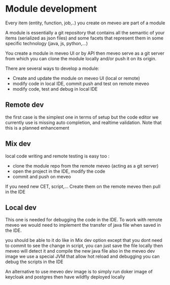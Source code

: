 # Module development

Every item (entity, function, job,..) you create on meveo are part of a module

A module is essentially a git repository that contains all the semantic of your items (serialized as json files) and 
some facets that represent them in some specific technology (java, js, python,...)

You create a module in meveo UI or by API then meveo serve as a git server from which you can clone the module locally and/or push it on its origin.

There are several ways to develop a module:
* Create and update the module on meveo UI (local or remote)
* modify code in local IDE, commit push and test on remote meveo
* modify code, test and debug in local IDE

## Remote dev

the first case is the simplest one in terms of  setup but the code editor we currently use is missing auto completion, and realtime validation.
Note that this is a planned enhancement

## Mix dev

local code writing and remote testing is easy too : 
- clone the module repo from the remote meveo (acting as a git server)
- open the project in the IDE, modify the code
- commit and push on meveo

If you need new CET, script,... Create them on the remote meveo then pull in the IDE

## Local dev
This one is needed for debugging the code in the IDE. To work with remote meveo we would need to implement the transfer of java file when saved in the IDE.

you should be able to it do like in Mix dev option except that you dont need to commit to see the change in script,
 you can just save the file locally then meveo will detect it and compile the new java file
also in the meveo dev image we use a special JVM that allow hot reload and debugging you can debug the scripts in the IDE

An alternative to use meveo dev image is to simply run doker image of keycloak and postgres then have wildfly deployed locally



